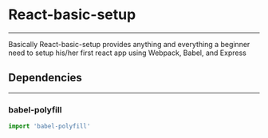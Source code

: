 # React-basic-setup
-----------------------------------------------------------------------------------------------------------------------------
Basically React-basic-setup provides anything and everything a beginner need to setup his/her first react app using Webpack, Babel, and Express

## Dependencies
------------------------------------------------------------------------------------------------------------------------------
### babel-polyfill
```js
import 'babel-polyfill'
```
